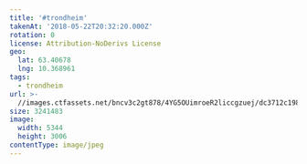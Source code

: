 ```yaml
---
title: '#trondheim'
takenAt: '2018-05-22T20:32:20.000Z'
rotation: 0
license: Attribution-NoDerivs License
geo:
  lat: 63.40678
  lng: 10.368961
tags:
  - trondheim
url: >-
  //images.ctfassets.net/bncv3c2gt878/4YG5OUimroeR2liccgzuej/dc3712c1985d8cf6c918eec48539fb19/trondheim_28413707138_o
size: 3241483
image:
  width: 5344
  height: 3006
contentType: image/jpeg
---
```


